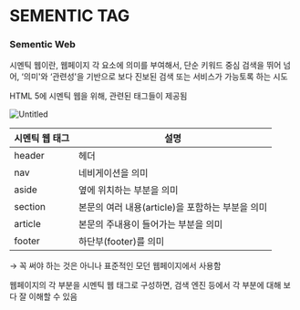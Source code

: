 # SEMENTIC TAG

### Sementic Web

시멘틱 웹이란, 웹페이지 각 요소에 의미를 부여해서, 단순 키워드 중심 검색을 뛰어 넘어, ‘의미'와 ‘관련성'을 기반으로 보다 진보된 검색 또는 서비스가 가능토록 하는 시도

HTML 5에 시멘틱 웹을 위해, 관련된 태그들이 제공됨

![Untitled](https://t1.daumcdn.net/cfile/tistory/22690B335887451A3B)

| 시멘틱 웹 태그 | 설명 |
| --- | --- |
| header | 헤더 |
| nav | 네비게이션을 의미 |
| aside | 옆에 위치하는 부분을 의미 |
| section | 본문의 여러 내용(article)을 포함하는 부분을 의미 |
| article | 본문의 주내용이 들어가는 부분을 의미 |
| footer | 하단부(footer)를 의미 |

→ 꼭 써야 하는 것은 아니나 표준적인 모던 웹페이지에서 사용함

웹페이지의 각 부분을 시멘틱 웹 태그로 구성하면, 검색 엔진 등에서 각 부분에 대해 보다 잘 이해할 수 있음
